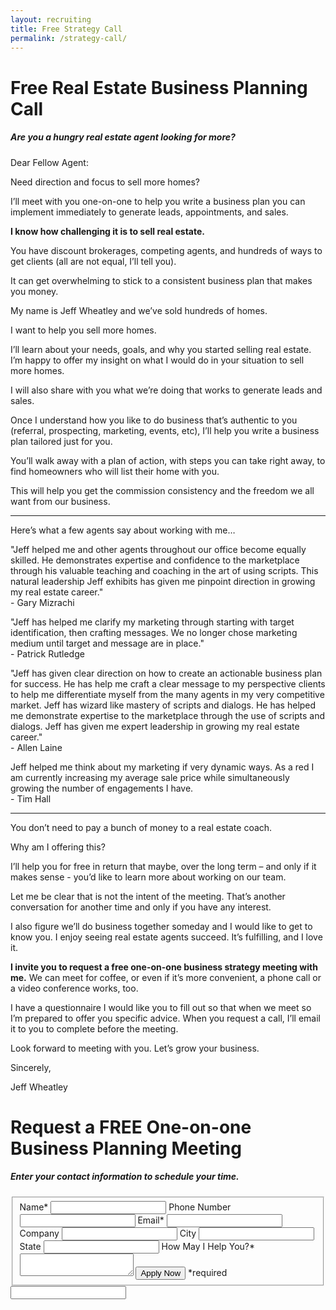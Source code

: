 ```yaml
---
layout: recruiting
title: Free Strategy Call
permalink: /strategy-call/
---
```


<div class="recruiting-page">
<h1 class="join-us">Free Real Estate Business Planning Call</h1>
<h5 class="join-us-subtitle">Are you a hungry real estate agent looking for more?</h5>

<p>Dear Fellow Agent:</p>

<p>Need direction and focus to sell more homes?</p>

<p>I’ll meet with you one-on-one to help you write a business plan you can implement immediately to generate leads, appointments, and sales. </p>

<p><strong>I know how challenging it is to sell real estate.</strong></p>

<p>You have discount brokerages, competing agents, and hundreds of ways to get clients (all are not equal, I’ll tell you).</p>

<p>It can get overwhelming to stick to a consistent business plan that makes you money.</p>

<p>My name is Jeff Wheatley and we’ve sold hundreds of homes. </p>

<p>I want to help you sell more homes.</p>

<p>I’ll learn about your needs, goals, and why you started selling real estate. I’m happy to offer my insight on what I would do in your situation to sell more homes.</p>

<p>I will also share with you what we’re doing that works to generate leads and sales. </p>

<p>Once I understand how you like to do business that’s authentic to you (referral, prospecting, marketing, events, etc), I’ll help you write a business plan tailored just for you.</p>

<p>You’ll walk away with a plan of action, with steps you can take right away, to find homeowners who will list their home with you. </p>

<p>This will help you get the commission consistency and the freedom we all want from our business.</p>

<hr>
<div class="qanda">
<p class="section-title">Here’s what a few agents say about working with me…</p>

<p><span class="quote">"Jeff helped me and other agents throughout our office become equally skilled.  He demonstrates expertise and confidence to the marketplace through his valuable teaching and coaching in the art of using scripts. This natural leadership Jeff exhibits has given me pinpoint direction in growing my real estate career."</span><br>
<span class="author">- Gary Mizrachi</span></p>

<p><span class="quote">"Jeff has helped me clarify my marketing through starting with target identification, then crafting messages. We no longer chose marketing medium until target and message are in place."</span><br>
<span class="author">- Patrick Rutledge</span></p>

<p><span class="quote">"Jeff has given clear direction on how to create an actionable business plan for success. He has help me craft a clear message to my perspective clients to help me differentiate myself from the many agents in my very competitive market. Jeff has wizard like mastery of scripts and dialogs. He has helped me demonstrate expertise to the marketplace through the use of scripts and dialogs. Jeff has given me expert leadership in growing my real estate career."</span><br>
<span class="author">- Allen Laine</span></p>

<p><span class="quote">Jeff helped me think about my marketing if very dynamic ways. As a red I am currently increasing my average sale price while simultaneously growing the number of engagements I have.</span><br>
<span class="author">- Tim Hall</span></p>
</div>
<hr>

<p>You don’t need to pay a bunch of money to a real estate coach.</p>

<p>Why am I offering this?</p>

<p>I’ll help you for free in return that maybe, over the long term – and only if it makes sense - you’d like to learn more about working on our team.</p>

<p>Let me be clear that is not the intent of the meeting. That’s another conversation for another time and only if you have any interest.</p>

<p>I also figure we’ll do business together someday and I would like to get to know you. I enjoy seeing real estate agents succeed. It’s fulfilling, and I love it.</p>

<p><strong>I invite you to request a free one-on-one business strategy meeting with me.</strong> We can meet for coffee, or even if it’s more convenient, a phone call or a video conference works, too.</p>

<p>I have a questionnaire I would like you to fill out so that when we meet so I’m prepared to offer you specific advice. When you request a call, I’ll email it to you to complete before the meeting.</p>

<p>Look forward to meeting with you. Let’s grow your business.</p>

<p>Sincerely,</p>

<p>Jeff Wheatley</p>


<h1 class="join-us">Request a FREE One-on-one Business Planning Meeting</h1>
<h5 class="join-us-subtitle">Enter your contact information to schedule your time.</h5>

<form method="post" class="home-value cta-forms" action="https://formspree.io/{{site.data.settings.client.email}}" onsubmit="return setReturn()">
					<fieldset>
						<label for="name">Name*</label> <input type="text" required="" name="name" />
						<label for="phone">Phone Number </label> <input type="tel" name="phone" />
						 <label for="email">Email*</label> <input type="text" name="email" required="" />
						 <label for="company">Company </label> <input type="text" name="company" />
						<label for="city">City </label> <input type="text" name="city" />
						<label for="state">State </label> <input type="text" name="state" />
						<label for="message">How May I Help You?* </label><textarea name="message" required=""></textarea>
						<input class="submit light-light" type="submit" value="Apply Now" name="submitrecruitingForm" /> <span class="asterisk">*required</span></fieldset>
					<div class="hidden"><input type="hidden" value="{{site.data.settings.client.email}}" name="_to" /> <input type="hidden" value="Recruiting Contact Request Message From Your Vyral Careers and Training Video Blog" name="_subject" /> <input type="text" name="_gotcha" /></div>
				</form>
</div>
